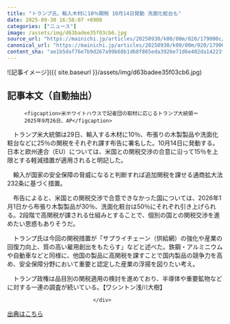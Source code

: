```yaml
---
title: "トランプ氏、輸入木材に10％関税 10月14日発動 洗面化粧台も"
date: 2025-09-30 16:58:07 +0900
categories: ["ニュース"]
image: /assets/img/d63badee35f03cb6.jpg
source_url: "https://mainichi.jp/articles/20250930/k00/00m/020/179000c/"
canonical_url: "https://mainichi.jp/articles/20250930/k00/00m/020/179000c/"
content_sha: "ae1b5daf76e7b9d267a99b68b1d68f865eda3926e71d6e402da14223fe305d00"
---
```


![記事イメージ]({{ site.baseurl }}/assets/img/d63badee35f03cb6.jpg)

## 記事本文（自動抽出）
<div><section class="articledetail-body" id="articledetail-body">




<div class="articledetail-image-left">
  <figure>
    
    <figcaption>米ホワイトハウスで記者団の取材に応じるトランプ大統領＝2025年9月26日、AP</figcaption>
    
  </figure>
</div>

<p>　トランプ米大統領は29日、輸入する木材に10％、布張りの木製製品や洗面化粧台などに25％の関税をそれぞれ課す布告に署名した。10月14日に発動する。日本と欧州連合（EU）については、米国との関税交渉の合意に沿って15％を上限とする軽減措置が適用されると明記した。</p>

<p>　輸入が国家の安全保障の脅威になると判断すれば追加関税を課せる通商拡大法232条に基づく措置。</p>

<p>　布告によると、米国との関税交渉で合意できなかった国については、2026年1月1日から布張り木製製品が30％、洗面化粧台は50％にそれぞれ引き上げられる。2段階で高関税が課される仕組みとすることで、個別の国との関税交渉を進めたい思惑もありそうだ。</p>

	


<p>　トランプ氏は今回の関税措置が「サプライチェーン（供給網）の強化や産業の回復力向上、質の高い雇用創出をもたらす」などと述べた。鉄鋼・アルミニウムや自動車などと同様に、他国の製品に高関税を課すことで国内製品の競争力を高め、安全保障分野において重要と認定した産業の浮揚を図りたい考え。</p>

<p>　トランプ政権は品目別の関税適用の検討を進めており、半導体や重要鉱物などに対する一連の調査が続いている。【ワシントン浅川大樹】</p>


</section>






								</div>

[出典はこちら](https://mainichi.jp/articles/20250930/k00/00m/020/179000c/)
